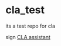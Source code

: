 # cla_test
its a test repo for cla

sign
[CLA assistant](https://cla-assistant.io/wangsimo0/cla_test)
